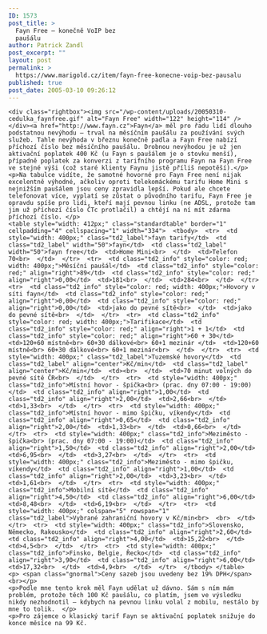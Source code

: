 ```yaml
---
ID: 1573
post_title: >
  Fayn Free – konečně VoIP bez
  paušálu
author: Patrick Zandl
post_excerpt: ""
layout: post
permalink: >
  https://www.marigold.cz/item/fayn-free-konecne-voip-bez-pausalu
published: true
post_date: 2005-03-10 09:26:12
---
```

	<div class="rightbox"><img src="/wp-content/uploads/20050310-cedulka_faynfree.gif" alt="Fayn Free" width="122" height="114" /></div><a href="http://www.fayn.cz">Fayn</a> měl pro řadu lidí dlouho podstatnou nevýhodu – trval na měsíčním paušálu za používání svých služeb. Tahle nevýhoda v březnu konečně padla a Fayn Free nabízí příchozí číslo bez měsíčního paušálu. Drobnou nevýhodou je už jen aktivační poplatek 400 Kč (u Fayn s paušálem je o stovku menší), případně poplatek za konverzi z tarifního programu Fayn na Fayn Free ve stejné výši (což staré klienty Faynu jistě příliš nepotěší).</p>
	<p>Na tabulce vidíte, že samotné hovorné pro Fayn Free není nijak excelentně výhodné, ačkoliv oproti telekomáckému tarifu Home Mini s nejnižším paušálem jsou ceny zpravidla lepší. Pokud ale chcete telefonovat více, vyplatí se zůstat o původního tarifu, Fayn Free je opravdu spíše pro lidi, kteří mají pevnou linku (ne ADSL, protože tam jim už příchozí číslo ČTc protlačil) a chtějí na ní mít zdarma příchozí číslo. </p>
	<table style="width: 412px;" class="standardtable" border="1"  cellpadding="4" cellspacing="1" width="334">  <tbody>  <tr>  <td style="width: 400px;" class="td2_label">fayn tarify</td>  <td class="td2_label" width="50">fayn</td>  <td class="td2_label" width="50">fayn free</td>  <td>Home Mini<br>  </td>  <td>Telefon 70<br>  </td>  </tr>  <tr>  <td class="td2_info" style="color: red; width: 400px;">Měsíční paušál</td>  <td class="td2_info" style="color: red;" align="right">89</td>  <td class="td2_info" style="color: red;" align="right">0,00</td>  <td>181<br>  </td>  <td>284<br>  </td>  </tr>  <tr>  <td class="td2_info" style="color: red; width: 400px;">Hovory v síti fayn</td>  <td class="td2_info" style="color: red;" align="right">0,00</td>  <td class="td2_info" style="color: red;" align="right">0,00</td>  <td>jako do pevné sítě<br>  </td>  <td>jako do pevné sítě<br>  </td>  </tr>  <tr>  <td class="td2_info" style="color: red; width: 400px;">Tarifikace</td>  <td class="td2_info" style="color: red;" align="right">1 + 1</td>  <td class="td2_info" style="color: red;" align="right">60 + 30</td>  <td>120+60 místně<br> 60+30 dálkové<br> 60+1 mezinár </td>  <td>120+60 místně<br> 60+30 dálkové<br> 60+1 mezinár<br>  </td>  </tr>  <tr>  <td style="width: 400px;" class="td2_label">Tuzemské hovory</td>  <td class="td2_label" align="center">Kč/min</td>  <td class="td2_label" align="center">Kč/min</td>  <td><br>  </td>  <td>70 minut volných do pevné sítě ČR<br>  </td>  </tr>  <tr>  <td style="width: 400px;" class="td2_info">Místní hovor - špička<br> (prac. dny 07:00 - 19:00)</td>  <td class="td2_info" align="right">1,00</td>  <td class="td2_info" align="right">2,00</td>  <td>2,66<br>  </td>  <td>1,33<br>  </td>  </tr>  <tr>  <td style="width: 400px;" class="td2_info">Místní hovor - mimo špičku, víkendy</td>  <td class="td2_info" align="right">0,65</td>  <td class="td2_info" align="right">2,00</td>  <td>1,33<br>  </td>  <td>0,66<br>  </td>  </tr>  <tr>  <td style="width: 400px;" class="td2_info">Meziměsto - špička<br> (prac. dny 07:00 - 19:00)</td>  <td class="td2_info" align="right">1,50</td>  <td class="td2_info" align="right">2,00</td>  <td>6,95<br>  </td>  <td>3,27<br>  </td>  </tr>  <tr>  <td style="width: 400px;" class="td2_info">Meziměsto - mimo špičku, víkendy</td>  <td class="td2_info" align="right">1,00</td>  <td class="td2_info" align="right">2,00</td>  <td>3,23<br>  </td>  <td>1,61<br>  </td>  </tr>  <tr>  <td style="width: 400px;" class="td2_info">Mobilní sítě</td>  <td class="td2_info" align="right">4,50</td>  <td class="td2_info" align="right">6,00</td>  <td>8,48<br>  </td>  <td>6,19<br>  </td>  </tr>  <tr>  <td style="width: 400px;" colspan="5" rowspan="1" class="td2_label">Vybrané zahraniční hovory v Kč/min<br>  <br>  </td>  </tr>  <tr>  <td style="width: 400px;" class="td2_info">Slovensko, Německo, Rakousko</td>  <td class="td2_info" align="right">2,60</td>  <td class="td2_info" align="right">4,00</td>  <td>15,22<br>  </td>  <td>4,5<br>  </td>  </tr>  <tr>  <td style="width: 400px;" class="td2_info">Finsko, Belgie, Řecko</td>  <td class="td2_info" align="right">3,90</td>  <td class="td2_info" align="right">6,00</td>  <td>17,32<br>  </td>  <td>4,9<br>  </td>  </tr>  </tbody> </table>
	<p> <span class="gnormal">Ceny sazeb jsou uvedeny bez 19% DPH</span> <br></p>
	<p>Podle mne tento krok měl Fayn udělat už dávno. Sám s ním mám problém, protože těch 100 Kč paušálu, co platím, jsem ve výsledku nikdy nezhodnotil – kdybych na pevnou linku volal z mobilu, nestálo by mne to tolik.  </p>
	<p>Pro zájemce o klasický tarif Fayn se aktivační poplatek snižuje do konce měsíce na 99 Kč.
</p>